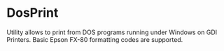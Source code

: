 # DosPrint

Utility allows to print from DOS programs running under Windows on GDI Printers. Basic Epson FX-80 formatting codes are supported.
